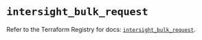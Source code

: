 # `intersight_bulk_request`

Refer to the Terraform Registry for docs: [`intersight_bulk_request`](https://registry.terraform.io/providers/ciscodevnet/intersight/1.0.71/docs/resources/bulk_request).
